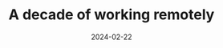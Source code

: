 ---
title: A decade of working remotely
description: Lynn reflects on 10 years of working remotely with a list of thoughts and observations.
url: https://lynnandtonic.com/thoughts/entries/a-decade-of-working-remotely/
date: 2024-02-22
rss: true
tags:
    - article
    - remote-working
    - thoughts
---